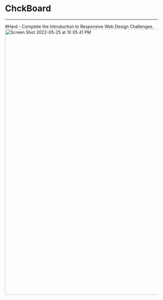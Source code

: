 # ChckBoard
-----------------------------------------------------------------------
#Hard - Complete the Introduction to  Responsive Web Design Challenges. 
<img width="876" alt="Screen Shot 2022-05-25 at 10 05 41 PM" src="https://user-images.githubusercontent.com/102987899/170400804-de5795d5-9bab-4b1f-bcf4-a07811c2bd07.png">

